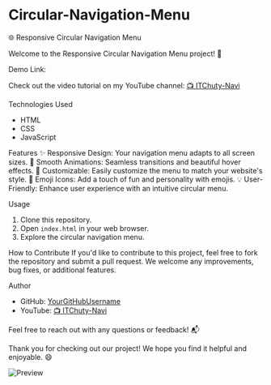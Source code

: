 # Circular-Navigation-Menu

🌐 Responsive Circular Navigation Menu

Welcome to the Responsive Circular Navigation Menu project! 🚀

Demo Link: 

Check out the video tutorial on my YouTube channel: [📺 ITChuty-Navi](https://www.youtube.com/@ITChuty-navi)

Technologies Used
- HTML
- CSS
- JavaScript

Features
✨ Responsive Design: Your navigation menu adapts to all screen sizes.
🔄 Smooth Animations: Seamless transitions and beautiful hover effects.
🎨 Customizable: Easily customize the menu to match your website's style.
🌈 Emoji Icons: Add a touch of fun and personality with emojis.
💡 User-Friendly: Enhance user experience with an intuitive circular menu.

Usage
1. Clone this repository.
2. Open `index.html` in your web browser.
3. Explore the circular navigation menu.

How to Contribute
If you'd like to contribute to this project, feel free to fork the repository and submit a pull request. We welcome any improvements, bug fixes, or additional features.

Author
- GitHub: [YourGitHubUsername](https://github.com/ITChuty)
- YouTube: [📺 ITChuty-Navi](https://www.youtube.com/@ITChuty-navi)

Feel free to reach out with any questions or feedback! 📬

Thank you for checking out our project! We hope you find it helpful and enjoyable. 😄

![Preview](https://github.com/ITChuty/Circular-Navigation-Menu/assets/148375222/992a569a-511b-473f-acb9-1c7376dab3a8)


